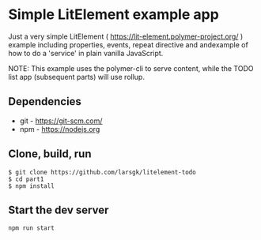 # Simple LitElement example app

Just a very simple LitElement ( https://lit-element.polymer-project.org/ ) example including properties, events, repeat directive and andexample of how to do a 'service' in plain vanilla JavaScript.

NOTE: This example uses the polymer-cli to serve content, while the TODO list app (subsequent parts) will use rollup.

## Dependencies

* git - https://git-scm.com/
* npm - https://nodejs.org 

## Clone, build, run

```
$ git clone https://github.com/larsgk/litelement-todo
$ cd part1
$ npm install
```

## Start the dev server

```
npm run start
```
